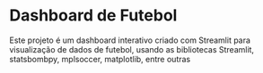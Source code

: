 # Dashboard de Futebol

Este projeto é um dashboard interativo criado com Streamlit para visualização de dados de futebol, usando as bibliotecas Streamlit, statsbombpy, mplsoccer, matplotlib, entre outras

